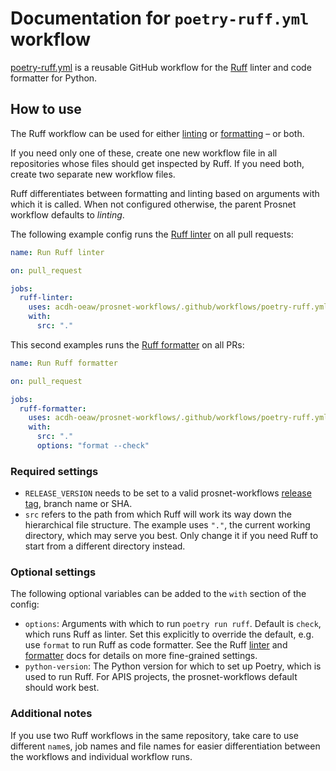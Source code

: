# Documentation for `poetry-ruff.yml` workflow

[poetry-ruff.yml](../.github/workflows/poetry-ruff.yml) is a reusable GitHub workflow for the [Ruff](https://docs.astral.sh/ruff/) linter and code formatter for Python.


## How to use

The Ruff workflow can be used for either [linting](https://docs.astral.sh/ruff/linter/) or [formatting](https://docs.astral.sh/ruff/formatter/) – or both.

If you need only one of these, create one new workflow file in all repositories whose files should get inspected by Ruff. If you need both, create two separate new workflow files.

Ruff differentiates between formatting and linting based on arguments with which it is called. When not configured otherwise, the parent Prosnet workflow defaults to _linting_.


The following example config runs the [Ruff linter](https://docs.astral.sh/ruff/formatter/) on all pull requests:

```yml
name: Run Ruff linter

on: pull_request

jobs:
  ruff-linter:
    uses: acdh-oeaw/prosnet-workflows/.github/workflows/poetry-ruff.yml@RELEASE_VERSION
    with:
      src: "."
```


This second examples runs the [Ruff formatter](https://docs.astral.sh/ruff/formatter/) on all PRs:

```yml
name: Run Ruff formatter

on: pull_request

jobs:
  ruff-formatter:
    uses: acdh-oeaw/prosnet-workflows/.github/workflows/poetry-ruff.yml@RELEASE_VERSION
    with:
      src: "."
      options: "format --check"
```

### Required settings

* `RELEASE_VERSION` needs to be set to a valid prosnet-workflows [release tag](https://github.com/acdh-oeaw/prosnet-workflows/releases), branch name or SHA.
* `src` refers to the path from which Ruff will work its way down the hierarchical file structure. The example uses `"."`, the current working directory, which may serve you best. Only change it if you need Ruff to start from a different directory instead.


### Optional settings

The following optional variables can be added to the `with` section of the config:

* `options`: Arguments with which to run `poetry run ruff`. Default is `check`, which runs Ruff as linter. Set this explicitly to override the default, e.g. use `format` to run Ruff as code formatter. See the Ruff [linter](https://docs.astral.sh/ruff/linter/) and [formatter](https://docs.astral.sh/ruff/formatter/) docs for details on more fine-grained settings.
* `python-version`: The Python version for which to set up Poetry, which is used to run Ruff. For APIS projects, the prosnet-workflows default should work best.

### Additional notes

If you use two Ruff workflows in the same repository, take care to use different `name`s, job names and file names for easier differentiation between the workflows and individual workflow runs.

